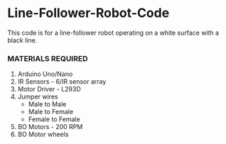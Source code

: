 # Line-Follower-Robot-Code

This code is for a line-follower robot operating on a white surface with a black line. 

<h3> MATERIALS REQUIRED </h3>

<ol>
  <li> Arduino Uno/Nano </li>
  <li> IR Sensors - 6/IR sensor array </li>
  <li> Motor Driver - L293D </li>
  <li> Jumper wires
    <ul>
        <li> Male to Male </li>
      <li> Male to Female </li>
      <li> Female to Female </li>
      </ul>
  </li>
  <li> BO Motors - 200 RPM </li>
  <li> BO Motor wheels </li>
  </ol>
  
<h3> 
  

